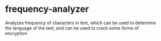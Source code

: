 # frequency-analyzer
Analyzes frequency of characters in text, which can be used to determine the language of the text, and can be used to crack some forms of encryption
